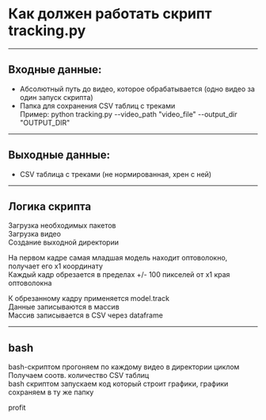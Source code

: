 # Как должен работать скрипт tracking.py

---

## Входные данные:
- Абсолютный путь до видео, которое обрабатывается (одно видео за один запуск скрипта)
- Папка для сохранения CSV таблиц с треками\
Пример: python tracking.py --video_path "video_file" --output_dir "OUTPUT_DIR"

---

## Выходные данные:
- CSV таблица с треками (не нормированная, хрен с ней)

---

## Логика скрипта

Загрузка необходимых пакетов\
Загрузка видео\
Создание выходной директории

На первом кадре самая младшая модель находит оптоволокно, получает его x1 координату\
Каждый кадр обрезается в пределах +/- 100 пикселей от x1 края оптоволокна

К обрезанному кадру применяется model.track\
Данные записываются в массив\
Массив записывается в CSV через dataframe

---

## bash

bash-скриптом прогоняем по каждому видео в директории циклом\
Получаем соотв. количество CSV таблиц\
bash скриптом запускаем код который строит графики, графики сохраняем в ту же папку

profit
